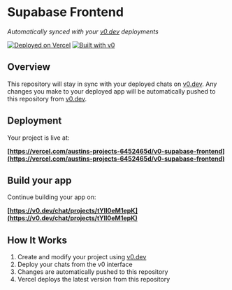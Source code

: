 # Supabase Frontend

*Automatically synced with your [v0.dev](https://v0.dev) deployments*

[![Deployed on Vercel](https://img.shields.io/badge/Deployed%20on-Vercel-black?style=for-the-badge&logo=vercel)](https://vercel.com/austins-projects-6452465d/v0-supabase-frontend)
[![Built with v0](https://img.shields.io/badge/Built%20with-v0.dev-black?style=for-the-badge)](https://v0.dev/chat/projects/tYII0eM1epK)

## Overview

This repository will stay in sync with your deployed chats on [v0.dev](https://v0.dev).
Any changes you make to your deployed app will be automatically pushed to this repository from [v0.dev](https://v0.dev).

## Deployment

Your project is live at:

**[https://vercel.com/austins-projects-6452465d/v0-supabase-frontend](https://vercel.com/austins-projects-6452465d/v0-supabase-frontend)**

## Build your app

Continue building your app on:

**[https://v0.dev/chat/projects/tYII0eM1epK](https://v0.dev/chat/projects/tYII0eM1epK)**

## How It Works

1. Create and modify your project using [v0.dev](https://v0.dev)
2. Deploy your chats from the v0 interface
3. Changes are automatically pushed to this repository
4. Vercel deploys the latest version from this repository